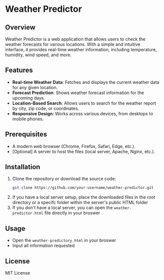 # Weather Predictor

## Overview
Weather Predictor is a web application that allows users to check the weather forecasts for various locations. With a simple and intuitive interface, it provides real-time weather information, including temperature, humidity, wind speed, and more.

## Features
- **Real-time Weather Data**: Fetches and displays the current weather data for any given location.
- **Forecast Prediction**: Shows weather forecast information for the upcoming days.
- **Location-Based Search**: Allows users to search for the weather report by city, zip code, or coordinates.
- **Responsive Design**: Works across various devices, from desktops to mobile phones.

## Prerequisites
- A modern web browser (Chrome, Firefox, Safari, Edge, etc.).
- [Optional] A server to host the files (local server, Apache, Nginx, etc.).

## Installation
1. Clone the repository or download the source code:
   ```sh
   git clone https://github.com/your-username/weather-predictor.git
2. If you have a local server setup, place the downloaded files in the root directory or a specifc folder within the server's public HTML folder
3. If you don't have a local server, you can open the `weather-predictor.html` file directly in your broswer

## Usage
- Open the `weather-predictory.html` in your broswer
- Input all information requested

## License
MIT License
